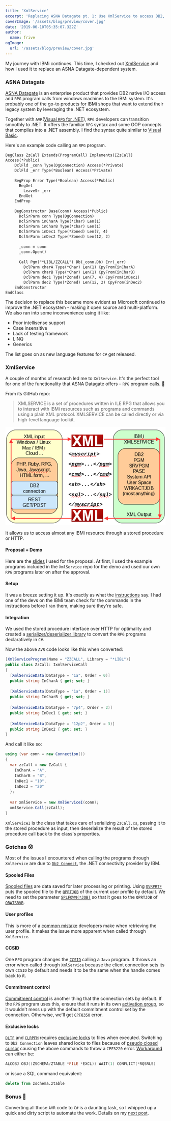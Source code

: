 ```yaml
---
title: 'XmlService'
excerpt: 'Replacing ASNA Datagate pt. 1: Use XmlService to access DB2, system API, RPG programs, PASE, and more in the IBMi system'
coverImage: '/assets/blog/preview/cover.jpg'
date: '2019-06-10T05:35:07.322Z'
author:
  name: frive
ogImage:
  url: '/assets/blog/preview/cover.jpg'
---
```


My journey with IBMi continues. This time, I checked out [XmlService](https://github.com/IBM/xmlservice) and how I used it to replace an ASNA Datagate-dependent system.

### ASNA Datagate

[ASNA Datagate](https://asna.com/us/products/datagate) is an enterprise product that provides DB2 native I/O access and `RPG` program calls from windows machines to the IBMi system. It's probably one of the go-to products for IBMi shops that want to extend their legacy system by leveraging the .NET ecosystem.

Together with `AVR`([Visual `RPG` for .NET](https://asna.com/us/products/visual-rpg)), `RPG` developers can transition smoothly to .NET. It offers the familiar `RPG` syntax and some OOP concepts that compiles into a .NET assembly. I find the syntax quite similar to [Visual Basic](https://docs.microsoft.com/en-us/dotnet/visual-basic/).

Here's an example code calling an `RPG` program.

```c:ZzCall.vr
BegClass ZzCall Extends(ProgramCall) Implements(IZzCall) Access(*Public)
    DclFld _conn Type(DgConnection) Access(*Private)
    DclFld _err Type(*Boolean) Access(*Private)

    BegProp Error Type(*Boolean) Access(*Public)
      BegGet
        LeaveSr _err
      EndGet
    EndProp

    BegConstructor Base(conn) Access(*Public)
      DclSrParm conn Type(DgConnection)
      DclSrParm inCharA Type(*Char) Len(1)
      DclSrParm inCharB Type(*Char) Len(1)
      DclSrParm inDec1 Type(*Zoned) Len(7, 4)
      DclSrParm inDec2 Type(*Zoned) Len(12, 2)

      _conn = conn
      _conn.Open()

      Call Pgm("*LIBL/ZZCALL") Db(_conn.Db) Err(_err)
        DclParm charA Type(*Char) Len(1) CpyFrom(inCharA)
        DclParm charB Type(*Char) Len(1) CpyFrom(inCharB)
        DclParm dec1 Type(*Zoned) Len(7, 4) CpyFrom(inDec1)
        DclParm dec2 Type(*Zoned) Len(12, 2) CpyFrom(inDec2)
    EndConstructor
EndClass
```

The decision to replace this became more evident as Microsoft continued to improve the .NET ecosystem - making it open source and multi-platform. We also ran into some inconvenience using it like:

* Poor intellisense support
* Case insensitive
* Lack of testing framework
* LINQ
* Generics

The list goes on as new language features for `C#` get released.

### XmlService

A couple of months of research led me to `XmlService`. It's the perfect tool for one of the functionality that ASNA Datagate offers – `RPG` program calls. 🎉

From its GitHub repo:

> XMLSERVICE is a set of procedures written in ILE RPG that allows you to interact with IBMi resources such as programs and commands using a plain XML protocol. XMLSERVICE can be called directly or via high-level language toolkit.

![](https://raw.githubusercontent.com/IBM/xmlservice/master/xmlservice.png)

It allows us to access almost any IBMi resource through a stored procedure or HTTP.

#### Proposal + Demo

Here are the [slides](https://firebasestorage.googleapis.com/v0/b/frive-f158f.appspot.com/o/assets%2Fimg%2Fblog%2Fxmlservice%2Fxmlservice.pdf?alt=media&token=72323fb0-6372-467b-adff-3ac5a077df67) I used for the proposal. At first, I used the example programs included in the `XmlService` repo for the demo and used our own `RPG` programs later on after the approval.

#### Setup

It was a breeze setting it up. It's exactly as what the [instructions](http://yips.idevcloud.com/wiki/index.php/XMLService/XMLSERVICEInstall) say. I had one of the devs on the IBMi team check for the commands in the instructions before I ran them, making sure they're safe.

#### Integration

We used the stored procedure interface over HTTP for optimality and created a [serializer/deserializer library](https://github.com/frive/dotnet-itoolkit) to convert the `RPG` programs declaratively in `C#`.

Now the above `AVR` code looks like this when converted:

```csharp:ZzCall.cs
[XmlServiceProgram(Name = "ZZCALL", Library = "*LIBL")]
public class ZzCall: IxmlServiceCall
{
  [XmlServiceData(DataType = "1a", Order = 0)]
  public string InCharA { get; set; }

  [XmlServiceData(DataType = "1a", Order = 1)]
  public string InCharB { get; set; }

  [XmlServiceData(DataType = "7p4", Order = 2)]
  public string InDec1 { get; set; }

  [XmlServiceData(DataType = "12p2", Order = 3)]
  public string InDec2 { get; set; }
}
```

And call it like so:

```csharp
using (var conn = new Connection())
{
  var zzCall = new ZzCall {
    InCharA = "A",
    InCharB = "B",
    InDec1 = "10",
    InDec2 = "20"
  };

  var xmlService = new XmlServiceI(conn);
  xmlService.Call(zzCall);
}
```

`XmlServiceI` is the class that takes care of serializing `ZzCall.cs`, passing it to the stored procedure as input, then deserialize the result of the stored procedure call back to the class's properties.

### Gotchas 😲
Most of the issues I encountered when calling the programs through `XmlService` are due to [`Db2 Connect`](https://www.ibm.com/docs/en/db2/11.5?topic=db2-connect-overview), the .NET connectivity provider by IBM. 

#### Spooled Files
[Spooled files](https://www.ibm.com/docs/en/i/7.4?topic=queues-spooled-file) are data saved for later processing or printing. Using [`OVRPRTF`](https://www.ibm.com/docs/en/i/7.4?topic=ssw_ibm_i_74/cl/ovrprtf.htm#OVRPRTF.SPLFOWN) puts the spooled file to the [`QPRTJOB`](https://www.ibm.com/docs/en/i/7.4?topic=queues-qprtjob-job) of the current user profile by default. We need to set the parameter [`SPLFOWN(*JOB)`](https://www.ibm.com/docs/en/i/7.4?topic=ssw_ibm_i_74/cl/ovrprtf.htm#OVRPRTF.SPLFOWN) so that it goes to the `QPRTJOB` of [`QRWTSRVR`](https://www.ibm.com/docs/en/i/7.4?topic=jobs-prestart).

#### User profiles
This is more of a [common mistake](https://www.itjungle.com/2015/05/19/fhg051915-story03/) developers make when retrieving the user profile. It makes the issue more apparent when called through `XmlService`.

#### CCSID
One `RPG` program changes the [`CCSID`](https://www.ibm.com/docs/en/i/7.4?topic=information-ccsid-reference) calling a `Java` program. It throws an error when called through `XmlService` because the client connection sets its own `CCSID` by default and needs it to be the same when the handle comes back to it.

#### Commitment control 
[Commitment control](https://www.ibm.com/docs/en/i/7.4?topic=control-commitment-concepts) is another thing that the connection sets by default. If the `RPG` program uses this, ensure that it runs in its own [activation group](https://www.ibm.com/docs/en/i/7.4?topic=concepts-activation-group), so it wouldn't mess up with the default commitment control set by the connection. Otherwise, we'll get [`CPF8350`](https://www.ibm.com/docs/en/i/7.3?topic=ssw_ibm_i_73/cl/endcmtctl.htm) error.


#### Exclusive locks
[`DLTF`](https://www.ibm.com/docs/en/i/7.4?topic=considerations-delete-file-dltf-command) and [`CLRPFM`](https://www.ibm.com/docs/en/i/7.4?topic=considerations-clear-physical-file-member-clrpfm) requires [exclusive locks](https://www.ibm.com/docs/en/i/7.4?topic=data-database-lock-considerations) to files when executed. Switching to `Db2 Connection` leaves shared locks to files because of [pseudo closed cursor](https://www.ibm.com/support/pages/pseudo-closed-cursor-faq) causing the above commands to throw a `CPF3220` error. [Workaround](https://stackoverflow.com/a/23548392) can either be:

```c
ALCOBJ OBJ((ZSCHEMA/ZTABLE *FILE *EXCL)) WAIT(1) CONFLICT(*RQSRLS)
```

or issue a SQL command equivalent:

```sql
delete from zschema.ztable
```

### Bonus 🎁
Converting all those `AVR` code to `C#` is a daunting task, so I whipped up a quick and dirty script to automate the work. Details on my [next post](/posts/code-generation-with-t4).